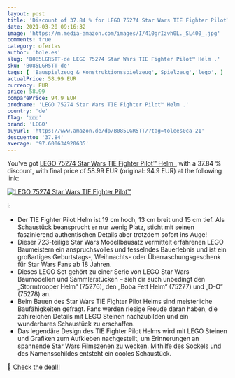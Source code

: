 ```yaml
---
layout: post
title: 'Discount of 37.84 % for LEGO 75274 Star Wars TIE Fighter Pilot™ '
date: 2021-03-20 09:16:32
image: 'https://m.media-amazon.com/images/I/410grIzvh0L._SL400_.jpg'
comments: true
category: ofertas
author: 'tole.es'
slug: 'B085LGR5TT-de LEGO 75274 Star Wars TIE Fighter Pilot™ Helm .'
sku: 'B085LGR5TT-de'
tags: [ 'Bauspielzeug & Konstruktionsspielzeug','Spielzeug','lego', ]
actualPrice: 58.99 EUR
currency: EUR
price: 58.99
comparePrice: 94.9 EUR
prodname: 'LEGO 75274 Star Wars TIE Fighter Pilot™ Helm .'
country: 'de'
flag: '🇩🇪'
brand: 'LEGO'
buyurl: 'https://www.amazon.de/dp/B085LGR5TT/?tag=tolees0ca-21'
descuento: '37.84'
average: '97.600634920635'
---
```


You've got [LEGO 75274 Star Wars TIE Fighter Pilot™ Helm .](https://www.amazon.de/dp/B085LGR5TT/?tag=tolees0ca-21) with a  37.84 % discount, with final price of 58.99 EUR (original: 94.9 EUR) at the following link:

[![LEGO 75274 Star Wars TIE Fighter Pilot™ ](https://m.media-amazon.com/images/I/410grIzvh0L._SL400_.jpg)](https://www.amazon.de/dp/B085LGR5TT/?tag=tolees0ca-21)

ℹ️:

- Der TIE Fighter Pilot Helm ist 19 cm hoch, 13 cm breit und 15 cm tief. Als Schaustück beansprucht er nur wenig Platz, sticht mit seinen faszinierend authentischen Details aber trotzdem sofort ins Auge!
- Dieser 723-teilige Star Wars Modellbausatz vermittelt erfahrenen LEGO Baumeistern ein anspruchsvolles und fesselndes Bauerlebnis und ist ein großartiges Geburtstags-, Weihnachts- oder Überraschungsgeschenk für Star Wars Fans ab 18 Jahren.
- Dieses LEGO Set gehört zu einer Serie von LEGO Star Wars Baumodellen und Sammlerstücken – sieh dir auch unbedingt den „Stormtrooper Helm“ (75276), den „Boba Fett Helm“ (75277) und „D-O“ (75278) an.
- Beim Bauen des Star Wars TIE Fighter Pilot Helms sind meisterliche Baufähigkeiten gefragt. Fans werden riesige Freude daran haben, die zahlreichen Details mit LEGO Steinen nachzubilden und ein wunderbares Schaustück zu erschaffen.
- Das legendäre Design des TIE Fighter Pilot Helms wird mit LEGO Steinen und Grafiken zum Aufkleben nachgestellt, um Erinnerungen an spannende Star Wars Filmszenen zu wecken. Mithilfe des Sockels und des Namensschildes entsteht ein cooles Schaustück.

[🛒 Check the deal!!](https://www.amazon.de/dp/B085LGR5TT/?tag=tolees0ca-21)
